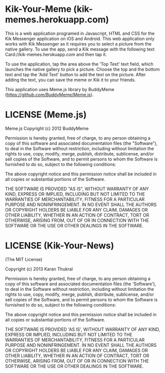Kik-Your-Meme (kik-memes.herokuapp.com)
===========================================

This is a web application programed in Javascript, HTML and CSS for the Kik Messenger application on iOS and Android. This web application only works with Kik Messenger as it requires you to select a picture from the native gallery. To use the app, send a Kik message with the following text Card://kik-memes.herokuapp.com and then tap it. 

To use the application, tap the area above the 'Top Text' text field, which launches the native gallery to pick a picture. Choose the top and the bottom text and tap the 'Add Text' button to add the text on the picture. After adding the text, you can save the meme or Kik it to your friends.

This application uses Meme.js library by BuddyMeme (https://github.com/BuddyMeme/Meme.js).

LICENSE (Meme.js)
=================

Meme.js
Copyright (c) 2012 BuddyMeme

Permission is hereby granted, free of charge, to any person obtaining a copy of
this software and associated documentation files (the "Software"), to deal in
the Software without restriction, including without limitation the rights to
use, copy, modify, merge, publish, distribute, sublicense, and/or sell copies of
the Software, and to permit persons to whom the Software is furnished to do so,
subject to the following conditions:

The above copyright notice and this permission notice shall be included in all
copies or substantial portions of the Software.

THE SOFTWARE IS PROVIDED "AS IS", WITHOUT WARRANTY OF ANY KIND, EXPRESS OR
IMPLIED, INCLUDING BUT NOT LIMITED TO THE WARRANTIES OF MERCHANTABILITY, FITNESS
FOR A PARTICULAR PURPOSE AND NONINFRINGEMENT. IN NO EVENT SHALL THE AUTHORS OR
COPYRIGHT HOLDERS BE LIABLE FOR ANY CLAIM, DAMAGES OR OTHER LIABILITY, WHETHER
IN AN ACTION OF CONTRACT, TORT OR OTHERWISE, ARISING FROM, OUT OF OR IN
CONNECTION WITH THE SOFTWARE OR THE USE OR OTHER DEALINGS IN THE SOFTWARE.

LICENSE (Kik-Your-News)
=======================

(The MIT License)

Copyright (c) 2013 Karan Thukral

Permission is hereby granted, free of charge, to any person obtaining a copy of this software and associated documentation files (the 'Software'), to deal in the Software without restriction, including without limitation the rights to use, copy, modify, merge, publish, distribute, sublicense, and/or sell copies of the Software, and to permit persons to whom the Software is furnished to do so, subject to the following conditions:

The above copyright notice and this permission notice shall be included in all copies or substantial portions of the Software.

THE SOFTWARE IS PROVIDED 'AS IS', WITHOUT WARRANTY OF ANY KIND, EXPRESS OR IMPLIED, INCLUDING BUT NOT LIMITED TO THE WARRANTIES OF MERCHANTABILITY, FITNESS FOR A PARTICULAR PURPOSE AND NONINFRINGEMENT. IN NO EVENT SHALL THE AUTHORS OR COPYRIGHT HOLDERS BE LIABLE FOR ANY CLAIM, DAMAGES OR OTHER LIABILITY, WHETHER IN AN ACTION OF CONTRACT, TORT OR OTHERWISE, ARISING FROM, OUT OF OR IN CONNECTION WITH THE SOFTWARE OR THE USE OR OTHER DEALINGS IN THE SOFTWARE.